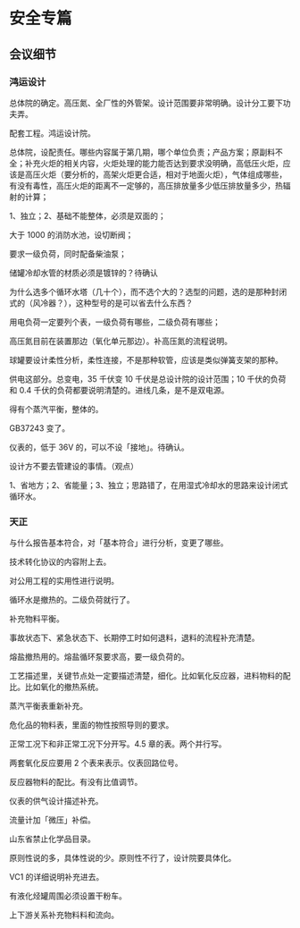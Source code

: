 # 安全专篇

## 会议细节

### 鸿运设计

总体院的确定。高压氮、全厂性的外管架。设计范围要非常明确。设计分工要下功夫弄。

配套工程。鸿运设计院。

总体院，设配责任。哪些内容属于第几期，哪个单位负责；产品方案；原副料不全；补充火炬的相关内容，火炬处理的能力能否达到要求没明确，高低压火炬，应该是高压火炬（要分析的，高架火炬更合适，相对于地面火炬），气体组成哪些，有没有毒性，高压火炬的距离不一定够的，高压排放量多少低压排放量多少，热辐射的计算；

1、独立；2、基础不能整体，必须是双面的；

大于 1000 的消防水池，设切断阀；

要求一级负荷，同时配备柴油泵；

储罐冷却水管的材质必须是镀锌的？待确认

为什么选多个循环水塔（几十个），而不选个大的？选型的问题，选的是那种封闭式的（风冷器？），这种型号的是可以省去什么东西？

用电负荷一定要列个表，一级负荷有哪些，二级负荷有哪些；

高压氮目前在装置那边（氧化单元那边）。补高压氮的流程说明。

球罐要设计柔性分析，柔性连接，不是那种软管，应该是类似弹簧支架的那种。

供电这部分。总变电，35 千伏变 10 千伏是总设计院的设计范围；10 千伏的负荷和 0.4 千伏的负荷都要说明清楚的。进线几条，是不是双电源。

得有个蒸汽平衡，整体的。

GB37243 变了。

仪表的，低于 36V 的，可以不设「接地」。待确认。

设计方不要去管建设的事情。（观点）

1、省地方；2、省能量；3、独立；思路错了，在用湿式冷却水的思路来设计闭式循环水。

### 天正

与什么报告基本符合，对「基本符合」进行分析，变更了哪些。

技术转化协议的内容附上去。

对公用工程的实用性进行说明。

循环水是撤热的。二级负荷就行了。

补充物料平衡。

事故状态下、紧急状态下、长期停工时如何退料，退料的流程补充清楚。

熔盐撤热用的。熔盐循环泵要求高，要一级负荷的。

工艺描述里，关键节点处一定要描述清楚，细化。比如氧化反应器，进料物料的配比。比如氧化的撤热系统。

蒸汽平衡表重新补充。

危化品的物料表，里面的物性按照导则的要求。

正常工况下和非正常工况下分开写。4.5 章的表。两个并行写。

两套氧化反应要用 2 个表来表示。仪表回路位号。

反应器物料的配比。有没有比值调节。

仪表的供气设计描述补充。

流量计加「微压」补偿。

山东省禁止化学品目录。

原则性说的多，具体性说的少。原则性不行了，设计院要具体化。

VC1 的详细说明补充进去。

有液化烃罐周围必须设置干粉车。

上下游关系补充物料料和流向。

